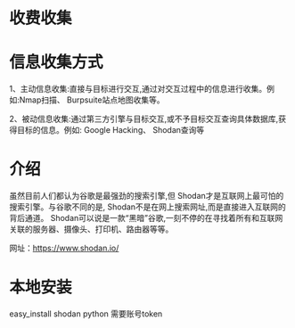 # 收费收集

# 信息收集方式

1、主动信息收集:直接与目标进行交互,通过对交互过程中的信息进行收集。例如:Nmap扫描、 Burpsuite站点地图收集等。

2、被动信息收集:通过第三方引擎与目标交互,或不予目标交互查询具体数据库,获得目标的信息。例如: Google Hacking、 Shodan查询等

# 介绍

虽然目前人们都认为谷歌是最强劲的搜索引擎,但 Shodan才是互联网上最可怕的搜索引擎。与谷歌不同的是, Shodan不是在网上搜索网址,而是直接进入互联网的背后通道。 Shodan可以说是一款“黑暗”谷歌,一刻不停的在寻找着所有和互联网关联的服务器、摄像头、打印机、路由器等等。

网址：https://www.shodan.io/



# 本地安装 

easy_install shodan python 需要账号token